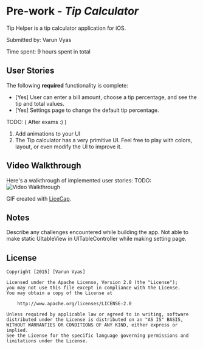 # Pre-work - *Tip Calculator*

Tip Helper is a tip calculator application for iOS.

Submitted by: Varun Vyas

Time spent: 9 hours spent in total

## User Stories

The following **required** functionality is complete:

* [Yes] User can enter a bill amount, choose a tip percentage, and see the tip and total values.
* [Yes] Settings page to change the default tip percentage.

TODO: ( After exams :) ) 
1. Add animations to your UI
2. The Tip calculator has a very primitive UI. Feel free to play with colors, layout, or even modify the UI to improve it.

## Video Walkthrough 

Here's a walkthrough of implemented user stories:
TODO:
<img src='http://giphy.com/gifs/ios-prework-26tPpU64WuQ5WsfQc' title='Video Walkthrough' width='' alt='Video Walkthrough' />

GIF created with [LiceCap](http://www.cockos.com/licecap/).

## Notes

Describe any challenges encountered while building the app.
Not able to make static UItableView in UITableController while making setting page. 

## License

    Copyright [2015] [Varun Vyas]

    Licensed under the Apache License, Version 2.0 (the "License");
    you may not use this file except in compliance with the License.
    You may obtain a copy of the License at

        http://www.apache.org/licenses/LICENSE-2.0

    Unless required by applicable law or agreed to in writing, software
    distributed under the License is distributed on an "AS IS" BASIS,
    WITHOUT WARRANTIES OR CONDITIONS OF ANY KIND, either express or implied.
    See the License for the specific language governing permissions and
    limitations under the License.
